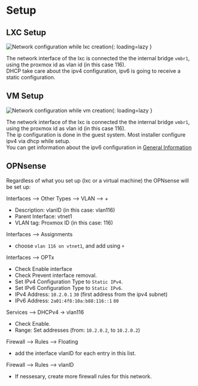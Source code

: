 # Setup

## LXC Setup
![Network configuration while lxc creation](../img/faq/proxmox_lxc_network.png?raw=true){: loading=lazy }

The network interface of the lxc is connected the the internal bridge `vmbr1`, using the proxmox id as vlan id (in this case 116).  
DHCP take care about the ipv4 configuration, ipv6 is going to receive a static configuration.

## VM Setup
![Network configuration while vm creation](../img/faq/proxmox_vm_network.png?raw=true){: loading=lazy }

The network interface of the lxc is connected the the internal bridge `vmbr1`, using the proxmox id as vlan id (in this case 116).  
The ip configuration is done in the guest system. Most installer configure ipv4 via dhcp while setup.  
You can get information about the ipv6 configuration in [General Information](https://docs.secshell.net/en/2._Services/1_general/)

## OPNsense
Regardless of what you set up (lxc or a virtual machine) the OPNsense will be set up:

Interfaces --> Other Types --> VLAN --> +
* Description: vlanID (in this case: vlan116)
* Parent Interface: vtnet1
* VLAN tag: Proxmox ID (in this case: 116)

Interfaces --> Assignments
* choose `vlan 116 on vtnet1`, and add using `+`

Interfaces --> OPTx
* Check Enable interface
* Check Prevent interface removal.
* Set IPv4 Configuration Type to `Static IPv4`.
* Set IPv6 Configuration Type to `Static IPv6`.
* IPv4 Address: `10.2.0.1` `30` (first address from the ipv4 subnet)
* IPv6 Address: `2a01:4f8:10a:b88:116::1` `80`

Services --> DHCPv4 -> vlan116
* Check Enable.
* Range: Set addresses (from: `10.2.0.2`, to `10.2.0.2`)

Firewall --> Rules --> Floating
* add the interface vlanID for each entry in this list.

Firewall --> Rules --> vlanID
* If nessesary, create more firewall rules for this network.
